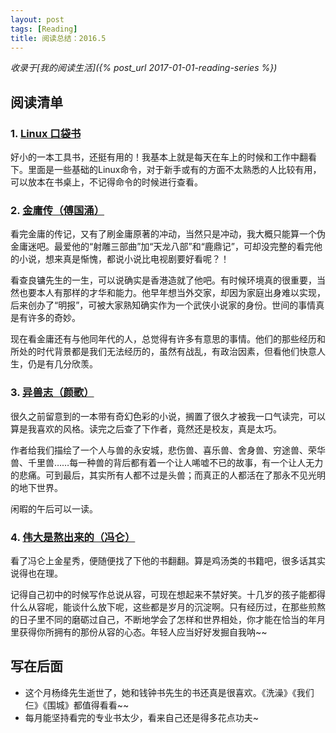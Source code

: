 ```yaml
---
layout: post
tags: [Reading]
title: 阅读总结：2016.5
---
```


*收录于[我的阅读生活]({% post_url 2017-01-01-reading-series %})*


## 阅读清单

### 1. [Linux 口袋书](https://book.douban.com/subject/24736505/)

好小的一本工具书，还挺有用的！我基本上就是每天在车上的时候和工作中翻看下。里面是一些基础的Linux命令，对于新手或有的方面不太熟悉的人比较有用，可以放本在书桌上，不记得命令的时候进行查看。

### 2. [金庸传（傅国涌）](https://book.douban.com/subject/24530426/)

看完金庸的传记，又有了刷金庸原著的冲动，当然只是冲动，我大概只能算一个伪金庸迷吧。最爱他的“射雕三部曲”加“天龙八部”和“鹿鼎记”，可却没完整的看完他的小说，想来真是惭愧，都说小说比电视剧要好看呢？！

看查良镛先生的一生，可以说确实是香港造就了他吧。有时候环境真的很重要，当然也要本人有那样的才华和能力。他早年想当外交家，却因为家庭出身难以实现，后来创办了“明报”，可被大家熟知确实作为一个武侠小说家的身份。世间的事情真是有许多的奇妙。

现在看金庸还有与他同年代的人，总觉得有许多有意思的事情。他们的那些经历和所处的时代背景都是我们无法经历的，虽然有战乱，有政治因素，但看他们快意人生，仍是有几分欣羡。

### 3. [异兽志（颜歌）](https://book.douban.com/subject/1863163/)
很久之前留意到的一本带有奇幻色彩的小说，搁置了很久才被我一口气读完，可以算是我喜欢的风格。读完之后查了下作者，竟然还是校友，真是太巧。

作者给我们描绘了一个人与兽的永安城，悲伤兽、喜乐兽、舍身兽、穷途兽、荣华兽、千里兽……每一种兽的背后都有着一个让人唏嘘不已的故事，有一个让人无力的悲痛。可到最后，其实所有人都不过是头兽；而真正的人都活在了那永不见光明的地下世界。

闲暇的午后可以一读。

### 4. [伟大是熬出来的（冯仑）](https://book.douban.com/subject/5410582/)

看了冯仑上金星秀，便随便找了下他的书翻翻。算是鸡汤类的书籍吧，很多话其实说得也在理。

记得自己初中的时候写作总说从容，可现在想起来不禁好笑。十几岁的孩子能都得什么从容呢，能谈什么放下呢，这些都是岁月的沉淀啊。只有经历过，在那些煎熬的日子里不同的磨砺过自己，不断地学会了怎样和世界相处，你才能在恰当的年月里获得你所拥有的那份从容的心态。年轻人应当好好发掘自我呐~~

## 写在后面

+ 这个月杨绛先生逝世了，她和钱钟书先生的书还真是很喜欢。《洗澡》《我们仨》《围城》都值得看看~~
+ 每月能坚持看完的专业书太少，看来自己还是得多花点功夫~
